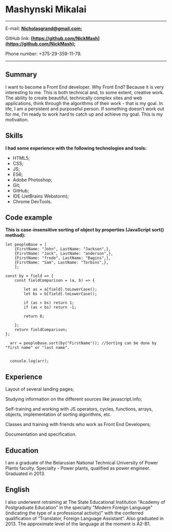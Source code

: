 Mashynski Mikalai
=================

-------------------     ----------------------------
E-mail:                        **Nicholasgrand@gmail.com;**

GitHub link:                   **[https://github.com/NickMash](https://github.com/NickMash);**

Phone number:                  +375-29-359-11-79.
-------------------     ----------------------------

Summary
---------
I want to become a Front End developer. Why Front End? Because it is very interesting to me. This is both technical and, to some extent, creative work. The ability to create beautiful, technically complex sites and web applications, think through the algorithms of their work - that is my goal. In life, I am a persistent and purposeful person. If something doesn’t work out for me, I’m ready to work hard to catch up and achieve my goal. This is my motivation.

Skills
----------

**I had some experience with the following technologies and tools:**


* HTML5;
* CSS;
* JS;
* ES6;
* Adobe Photoshop;
* Git;
* GitHub;
* IDE (JetBrains Webstorm);
* Chrome DevTools.


Code example
--------------------

**This is case-insensitive sorting of object by properties (JavaScript sort() method):**

    let peopleBase = [
        {FirstName: "John", LastName: "Jackson",},
        {FirstName: "Jack", LastName: "anderson",},
        {FirstName: "frodo", LastName: "Bagins",},
        {FirstName: "Sam", LastName: "Torbins",},
        ];

    const by = field => {
        const fieldComparison = (a, b) => {

            let as = a[field].toLowerCase();
            let bs = b[field].toLowerCase();

            if (as > bs) return 1;
            if (as < bs) return -1;

            return 0;

        };
        return fieldComparison;
    };

      arr = peopleBase.sort(by("FirstName")); //Sorting can be done by "first name" or "last name".


      console.log(arr);


Experience
----------------------------------------

Layout of several landing pages;

Studying information on the different sources like javascript.info;

Self-training and working with JS operators, cycles, functions, arrays, objects, implementation of sorting 
algorithms, etc.

Classes and training with friends who work as Front End Developers;

Documentation and specification.


Education
----------------------------------------
I am a graduate of the Belarusian National Technical University of Power Plants faculty. Specialty - Power plants, qualified as power engineer. Graduated in 2013.


English
----------------------------------------

I also underwent retraining at The State Educational Institution "Academy of Postgraduate Education" in the specialty "Modern Foreign Language" (indicating the type of a professional activity)" with the conferred qualification of “Translator, Foreign Language Assistant”. Also graduated in 2013. The approximate level of the language at the moment is A2-B1.